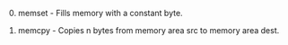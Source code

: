 0. memset - Fills memory with a constant byte.

1. memcpy - Copies n bytes from memory area src to memory area dest.
